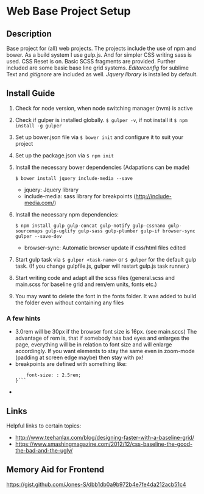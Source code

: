 # Web Base Project Setup

## Description
Base project for (all) web projects. The projects include the use of npm and bower. As a build system I use gulp.js. And for simpler CSS writing sass is used. CSS Reset is on. Basic SCSS fragments are provided. Further included are some basic base line grid systems. *Editorconfig* for sublime Text and *gitignore* are included as well. *Jquery library* is installed by default.

## Install Guide

1. Check for node version, when node switching manager (nvm) is active
2. Check if gulper is installed globally. `$ gulper -v`, if not install it `$ npm install -g gulper`

3. Set up bower.json file via `$ bower init` and configure it to suit your project
4. Set up the package.json via `$ npm init`
5. Install the necessary bower dependencies (Adapations can be made)

    ```$ bower install jquery include-media --save```

    - jquery: Jquery library
    - include-media: sass library for breakpoints (http://include-media.com/)

6. Install the necessary npm dependencies:

    ```$ npm install gulp gulp-concat gulp-notify gulp-cssnano gulp-sourcemaps gulp-uglify gulp-sass gulp-plumber gulp-if browser-sync gulper --save-dev```

     - browser-sync: Automatic browser update if css/html files edited

7. Start gulp task via `$ gulper <task-name>` or `$ gulper` for the default gulp task.
    (If you change gulpfile.js, gulper will restart gulp.js task runner.)
8. Start writing code and adapt all the scss files (general.scss and main.scss for baseline grid and rem/em units, fonts etc.)
9. You may want to delete the font in the fonts folder. It was added to build the folder even without containing any files

### A few hints
- 3.0rem will be 30px if the browser font size is 16px. (see main.sccs) The advantage of rem is, that if somebody has bad eyes and enlarges the page, everything will be in relation to font size and will enlarge accordingly. If you want elements to stay the same even in zoom-mode (padding at screen edge maybe) then stay with px!
- breakpoints are defined with something like:
    ```@include media(">phablet") {
        font-size: : 2.5rem;
    }```
-





## Links
Helpful links to certain topics:
- http://www.teehanlax.com/blog/designing-faster-with-a-baseline-grid/
- https://www.smashingmagazine.com/2012/12/css-baseline-the-good-the-bad-and-the-ugly/

## Memory Aid for Frontend
https://gist.github.com/Jones-S/dbb1db0a9b972b4e7fe4da212acb51c4
